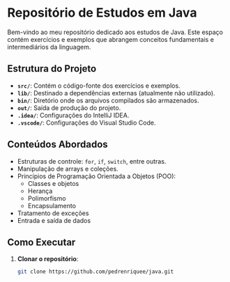 # Repositório de Estudos em Java

Bem-vindo ao meu repositório dedicado aos estudos de Java. Este espaço contém exercícios e exemplos que abrangem conceitos fundamentais e intermediários da linguagem.

## Estrutura do Projeto

- **`src/`**: Contém o código-fonte dos exercícios e exemplos.
- **`lib/`**: Destinado a dependências externas (atualmente não utilizado).
- **`bin/`**: Diretório onde os arquivos compilados são armazenados.
- **`out/`**: Saída de produção do projeto.
- **`.idea/`**: Configurações do IntelliJ IDEA.
- **`.vscode/`**: Configurações do Visual Studio Code.

## Conteúdos Abordados

- Estruturas de controle: `for`, `if`, `switch`, entre outras.
- Manipulação de arrays e coleções.
- Princípios de Programação Orientada a Objetos (POO):
  - Classes e objetos
  - Herança
  - Polimorfismo
  - Encapsulamento
- Tratamento de exceções
- Entrada e saída de dados

## Como Executar

1. **Clonar o repositório**:
   ```bash
   git clone https://github.com/pedrenriquee/java.git
